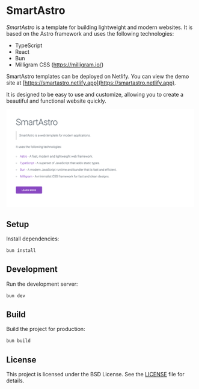 # SmartAstro

*SmartAstro* is a template for building lightweight and modern websites. It is based on the Astro framework and uses the following technologies:

* TypeScript
* React
* Bun
* Milligram CSS (https://milligram.io/)

SmartAstro templates can be deployed on Netlify. 
You can view the demo site at [https://smartastro.netlify.app](https://smartastro.netlify.app).

It is designed to be easy to use and customize, allowing you to create a beautiful and functional website quickly.

<img src="smartastro.png" alt="SmartAstro" width="500px"/>

## Setup

Install dependencies:

```bash
bun install
```

## Development

Run the development server:

```bash
bun dev
```

## Build

Build the project for production:

```bash
bun build
```

## License

This project is licensed under the BSD License. See the [LICENSE](LICENSE) file for details.
